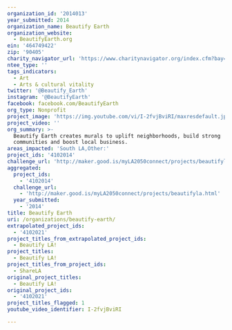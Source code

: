 ```yaml
---
organization_id: '2014013'
year_submitted: 2014
organization_name: Beautify Earth
organization_website:
  - BeautifyEarth.org
ein: '464749422'
zip: '90405'
charity_navigator_url: 'https://www.charitynavigator.org/index.cfm?bay=search.profile&ein=464749422'
ntee_type: ''
tags_indicators:
  - Art
  - Arts & cultural vitality
twitter: '@Beautify_Earth'
instagram: '@BeautifyEarth'
facebook: facebook.com/BeautifyEarth
org_type: Nonprofit
project_image: 'https://img.youtube.com/vi/I-2fvjBviRI/maxresdefault.jpg'
project_video: ''
org_summary: >-
  Beautify Earth creates murals to uplift neighborhoods, build strong
  communities and boost local business.
areas_impacted: 'South LA,Other:'
project_ids: '4102014'
challenge_url: 'http://maker.good.is/myLA2050connect/projects/beautifyla.html'
aggregated:
  project_ids:
    - '4102014'
  challenge_url:
    - 'http://maker.good.is/myLA2050connect/projects/beautifyla.html'
  year_submitted:
    - '2014'
title: Beautify Earth
uri: /organizations/beautify-earth/
extrapolated_project_ids:
  - '4102021'
project_titles_from_extrapolated_project_ids:
  - Beautify LA!
project_titles:
  - Beautify LA!
project_titles_from_project_ids:
  - ShareLA
original_project_titles:
  - Beautify LA!
original_project_ids:
  - '4102021'
project_titles_flagged: 1
youtube_video_identifier: I-2fvjBviRI

---
```

